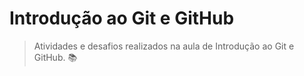 # **Introdução ao Git e GitHub** 

 > Atividades e desafios realizados na aula de Introdução ao Git e GitHub. 📚
 

